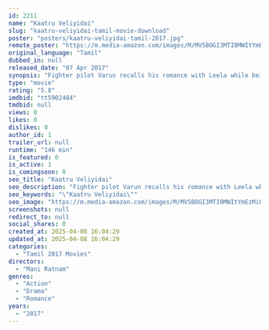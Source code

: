 ```yaml
---
id: 2211
name: "Kaatru Veliyidai"
slug: "kaatru-veliyidai-tamil-movie-download"
poster: "posters/kaatru-veliyidai-tamil-2017.jpg"
remote_poster: "https://m.media-amazon.com/images/M/MV5BOGI3MTI0MWItYmEzMi00MTRhLTljYTgtNGRjZGUyNmMyZDViXkEyXkFqcGc@._V1_SX300.jpg"
original_language: "Tamil"
dubbed_in: null
released_date: "07 Apr 2017"
synopsis: "Fighter pilot Varun recalls his romance with Leela while being held prisoner in Pakistan during the Kargil War."
type: "movie"
rating: "5.8"
imdbid: "tt5902484"
tmdbid: null
views: 0
likes: 0
dislikes: 0
author_id: 1
trailer_url: null
runtime: "146 min"
is_featured: 0
is_active: 1
is_comingsoon: 0
seo_title: "Kaatru Veliyidai"
seo_description: "Fighter pilot Varun recalls his romance with Leela while being held prisoner in Pakistan during the Kargil War."
seo_keywords: "\"Kaatru Veliyidai\""
seo_image: "https://m.media-amazon.com/images/M/MV5BOGI3MTI0MWItYmEzMi00MTRhLTljYTgtNGRjZGUyNmMyZDViXkEyXkFqcGc@._V1_SX300.jpg"
screenshots: null
redirect_to: null
social_shares: 0
created_at: 2025-04-08 16:04:29
updated_at: 2025-04-08 16:04:29
categories:
  - "Tamil 2017 Movies"
directors:
  - "Mani Ratnam"
genres:
  - "Action"
  - "Drama"
  - "Romance"
years:
  - "2017"
---
```

